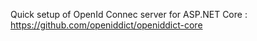 Quick setup of OpenId Connec server for ASP.NET Core : https://github.com/openiddict/openiddict-core
